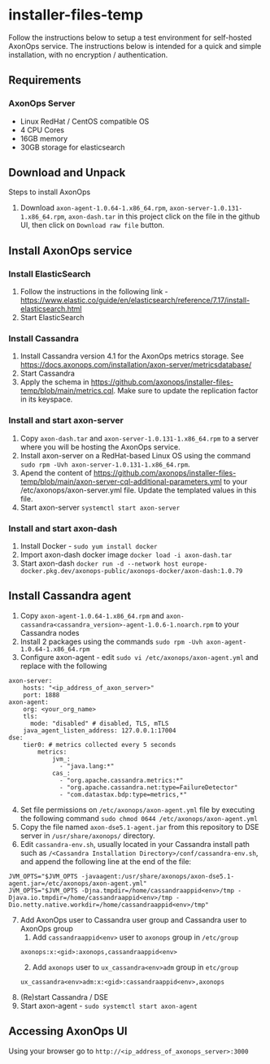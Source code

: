 # installer-files-temp

Follow the instructions below to setup a test environment for self-hosted AxonOps service. The instructions below is intended for a quick and simple installation, with no encryption / authentication.

## Requirements
### AxonOps Server
* Linux RedHat / CentOS compatible OS
* 4 CPU Cores
* 16GB memory
* 30GB storage for elasticsearch

## Download and Unpack
Steps to install AxonOps
1. Download `axon-agent-1.0.64-1.x86_64.rpm`, `axon-server-1.0.131-1.x86_64.rpm`, `axon-dash.tar` in this project click on the file in the github UI, then click on `Download raw file` button.


## Install AxonOps service
### Install ElasticSearch
1. Follow the instructions in the following link - https://www.elastic.co/guide/en/elasticsearch/reference/7.17/install-elasticsearch.html
2. Start ElasticSearch

### Install Cassandra
1. Install Cassandra version 4.1 for the AxonOps metrics storage. See https://docs.axonops.com/installation/axon-server/metricsdatabase/
2. Start Cassandra
3. Apply the schema in https://github.com/axonops/installer-files-temp/blob/main/metrics.cql. Make sure to update the replication factor in its keyspace.

### Install and start axon-server
1. Copy `axon-dash.tar` and `axon-server-1.0.131-1.x86_64.rpm` to a server where you will be hosting the AxonOps service.
2. Install axon-server on a RedHat-based Linux OS using the command `sudo rpm -Uvh axon-server-1.0.131-1.x86_64.rpm`.
3. Apend the content of https://github.com/axonops/installer-files-temp/blob/main/axon-server-cql-additional-parameters.yml to your /etc/axonops/axon-server.yml file. Update the templated values in this file.
4. Start axon-server `systemctl start axon-server`

### Install and start axon-dash
1. Install Docker - `sudo yum install docker`
2. Import axon-dash docker image `docker load -i axon-dash.tar`
3. Start axon-dash `docker run -d --network host europe-docker.pkg.dev/axonops-public/axonops-docker/axon-dash:1.0.79`

## Install Cassandra agent
1. Copy `axon-agent-1.0.64-1.x86_64.rpm` and `axon-cassandra<cassandra_version>-agent-1.0.6-1.noarch.rpm` to your Cassandra nodes
2. Install 2 packages using the commands `sudo rpm -Uvh axon-agent-1.0.64-1.x86_64.rpm`
3. Configure axon-agent - edit `sudo vi /etc/axonops/axon-agent.yml` and replace with the following
```
axon-server:
    hosts: "<ip_address_of_axon_server>"
    port: 1888
axon-agent:
    org: <your_org_name>
    tls:
      mode: "disabled" # disabled, TLS, mTLS
    java_agent_listen_address: 127.0.0.1:17004
dse:
    tier0: # metrics collected every 5 seconds
        metrics:
            jvm_:
              - "java.lang:*"
            cas_:
              - "org.apache.cassandra.metrics:*"
              - "org.apache.cassandra.net:type=FailureDetector"
              - "com.datastax.bdp:type=metrics,*"
```
4. Set file permissions on `/etc/axonops/axon-agent.yml` file by executing the following command
```sudo chmod 0644 /etc/axonops/axon-agent.yml```
5. Copy the file named `axon-dse5.1-agent.jar` from this repository to DSE server in `/usr/share/axonops/` directory.
6. Edit `cassandra-env.sh`, usually located in your Cassandra install path such as `/<Cassandra Installation Directory>/conf/cassandra-env.sh`, and append the following line at the end of the file:
```
JVM_OPTS="$JVM_OPTS -javaagent:/usr/share/axonops/axon-dse5.1-agent.jar=/etc/axonops/axon-agent.yml"
JVM_OPTS="$JVM_OPTS -Djna.tmpdir=/home/cassandraappid<env>/tmp -Djava.io.tmpdir=/home/cassandraappid<env>/tmp -Dio.netty.native.workdir=/home/cassandraappid<env>/tmp"
```
7. Add AxonOps user to Cassandra user group and Cassandra user to AxonOps group
   1. Add `cassandraappid<env>` user to `axonops` group in `/etc/group`
    ```
    axonops:x:<gid>:axonops,cassandraappid<env>
    ```
   2. Add `axonops` user to `ux_cassandra<env>adm` group in `etc/group`
    ```
    ux_cassandra<env>adm:x:<gid>:cassandraappid<env>,axonops
    ```
8. (Re)start Cassandra / DSE
9. Start axon-agent - `sudo systemctl start axon-agent`

## Accessing AxonOps UI
Using your browser go to `http://<ip_address_of_axonops_server>:3000`

